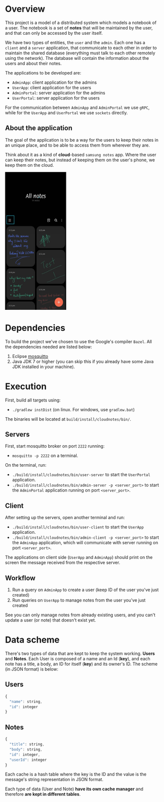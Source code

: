 # Overview

This project is a model of a distributed system which models a notebook of a user. The notebook is a set of **notes** that will be maintained by the user, and that can only be accessed by the user itself.

We have two types of entities, the `user` and the `admin`. Each one has a `client` and a `server` application, that communicate to each other in order to maintain the shared database (everything must talk to each other remotely using the network). The database will contain the information about the users and about their notes.

The applications to be developed are:
- `AdminApp`: client application for the admins
- `UserApp`: client application for the users
- `AdminPortal`: server application for the admins
- `UserPortal`: server application for the users

For the communication between `AdminApp` and `AdminPortal` we use `gRPC`, while for the `UserApp` and `UserPortal` we use `sockets` directly.

## About the application

The goal of the application is to be a way for the users to keep their notes in an unique place, and to be able to access them from wherever they are.

Think about it as a kind of **cloud**-based `samsung notes` app. Where the user can keep their notes, but instead of keeping them on the user's phone, we keep them on the cloud.

<img src="images/snotes.png" alt="Example of a notes app" width="200" height="450"/>

# Dependencies

To build the project we've chosen to use the Google's compiler `Bazel`. All the dependencies needed are listed below:

1. Eclipse [mosquitto](https://mosquitto.org/download/)
2. Java JDK 7 or higher (you can skip this if you already have some Java JDK installed in your machine).

# Execution

First, build all targets using:

- `./gradlew instDist` (on linux. For windows, use `gradlew.bat`)

The binaries will be located at `build/install/cloudnotes/bin/`.

## Servers

First, start mosquitto broker on port `2222` running:
- `mosquitto -p 2222` on a terminal.

On the terminal, run:
- `./build/install/cloudnotes/bin/user-server` to start the `UserPortal` application.
- `./build/install/cloudnotes/bin/admin-server -p <server_port>` to start the `AdminPortal` application running on port `<server_port>`.

## Client
After setting up the servers, open another terminal and run:
- `./build/install/cloudnotes/bin/user-client` to start the `UserApp` application.
- `./build/install/cloudnotes/bin/admin-client -p <server_port>` to start the `AdminApp` application, which will communicate with server running on port `<server_port>`.

The applications on client side (`UserApp` and `AdminApp`) should print on the screen the message received from the respective server.

## Workflow

1. Run a query on `AdminApp` to create a user (keep ID of the user you've just created)
2. Run queries on `UserApp` to manage notes from the user you've just created

See you can only manage notes from already existing users, and you can't update a user (or note) that doesn't exist yet.

# Data scheme

There's two types of data that are kept to keep the system working. **Users** and **Notes**. Each User is composed of a name and an Id (**key**), and each note has a title, a body, an ID for itself (**key**) and its owner's ID. The scheme (in JSON format) is below:

## Users
```js
{
  "name": string,
  "id": integer
}
```
## Notes
```js
{
  "title": string,
  "body": string,
  "id": integer,
  "userId": integer
}
```

Each cache is a hash table where the key is the ID and the value is the message's string representation in JSON format. 

Each type of data (User and Note) **have its own cache manager** and therefore **are kept in different tables**.